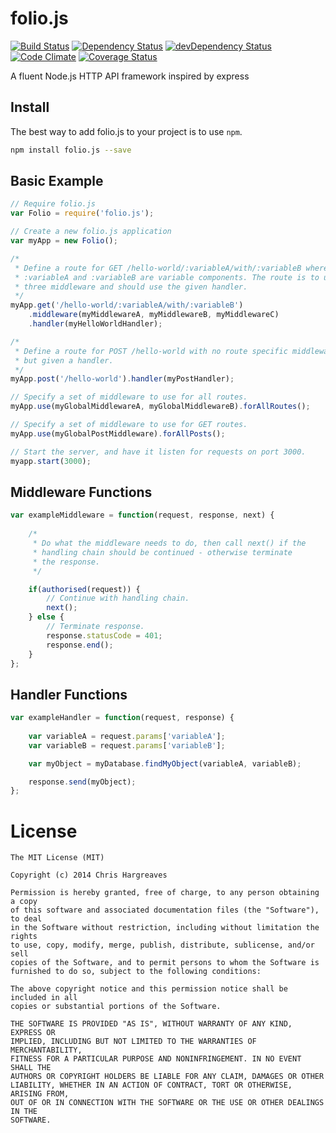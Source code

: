 folio.js
=====

[![Build Status](https://travis-ci.org/DyslexicChris/Folio.svg?branch=master)](https://travis-ci.org/DyslexicChris/Folio)
[![Dependency Status](https://david-dm.org/DyslexicChris/Folio.svg)](https://david-dm.org/DyslexicChris/Folio)
[![devDependency Status](https://david-dm.org/DyslexicChris/Folio/dev-status.svg)](https://david-dm.org/DyslexicChris/Folio#info=devDependencies)
[![Code Climate](https://codeclimate.com/github/DyslexicChris/Folio/badges/gpa.svg)](https://codeclimate.com/github/DyslexicChris/Folio)
[![Coverage Status](https://img.shields.io/coveralls/DyslexicChris/Folio.svg)](https://coveralls.io/r/DyslexicChris/Folio)

A fluent Node.js HTTP API framework inspired by express

## Install

The best way to add folio.js to your project is to use ```npm```. 

```bash
npm install folio.js --save
```

## Basic Example
```javascript
// Require folio.js
var Folio = require('folio.js');

// Create a new folio.js application
var myApp = new Folio();

/*
 * Define a route for GET /hello-world/:variableA/with/:variableB where
 * :variableA and :variableB are variable components. The route is to use
 * three middleware and should use the given handler.
 */
myApp.get('/hello-world/:variableA/with/:variableB')
	.middleware(myMiddlewareA, myMiddlewareB, myMiddlewareC)
	.handler(myHelloWorldHandler);

/*
 * Define a route for POST /hello-world with no route specific middleware,
 * but given a handler.
 */
myApp.post('/hello-world').handler(myPostHandler);

// Specify a set of middleware to use for all routes.
myApp.use(myGlobalMiddlewareA, myGlobalMiddlewareB).forAllRoutes();

// Specify a set of middleware to use for GET routes.
myApp.use(myGlobalPostMiddleware).forAllPosts();

// Start the server, and have it listen for requests on port 3000.
myapp.start(3000);
```

## Middleware Functions

```javascript
var exampleMiddleware = function(request, response, next) {
	
	/* 
	 * Do what the middleware needs to do, then call next() if the
	 * handling chain should be continued - otherwise terminate
	 * the response.
	 */

	if(authorised(request)) {
		// Continue with handling chain.
		next();
	} else {
		// Terminate response.
		response.statusCode = 401;
		response.end();
	}
};
```

## Handler Functions

```javascript
var exampleHandler = function(request, response) {
	
	var variableA = request.params['variableA'];
	var variableB = request.params['variableB'];

	var myObject = myDatabase.findMyObject(variableA, variableB);

	response.send(myObject);
};
```

# License
```
The MIT License (MIT)

Copyright (c) 2014 Chris Hargreaves

Permission is hereby granted, free of charge, to any person obtaining a copy
of this software and associated documentation files (the "Software"), to deal
in the Software without restriction, including without limitation the rights
to use, copy, modify, merge, publish, distribute, sublicense, and/or sell
copies of the Software, and to permit persons to whom the Software is
furnished to do so, subject to the following conditions:

The above copyright notice and this permission notice shall be included in all
copies or substantial portions of the Software.

THE SOFTWARE IS PROVIDED "AS IS", WITHOUT WARRANTY OF ANY KIND, EXPRESS OR
IMPLIED, INCLUDING BUT NOT LIMITED TO THE WARRANTIES OF MERCHANTABILITY,
FITNESS FOR A PARTICULAR PURPOSE AND NONINFRINGEMENT. IN NO EVENT SHALL THE
AUTHORS OR COPYRIGHT HOLDERS BE LIABLE FOR ANY CLAIM, DAMAGES OR OTHER
LIABILITY, WHETHER IN AN ACTION OF CONTRACT, TORT OR OTHERWISE, ARISING FROM,
OUT OF OR IN CONNECTION WITH THE SOFTWARE OR THE USE OR OTHER DEALINGS IN THE
SOFTWARE.
```